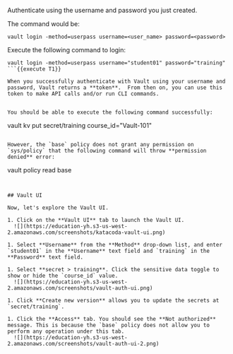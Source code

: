 Authenticate using the username and password you just created.

The command would be:

```
vault login -method=userpass username=<user_name> password=<password>
```

Execute the following command to login:

```
vault login -method=userpass username="student01" password="training"
```{{execute T1}}

When you successfully authenticate with Vault using your username and password, Vault returns a **token**.  From then on, you can use this token to make API calls and/or run CLI commands.


You should be able to execute the following command successfully:

```
vault kv put secret/training course_id="Vault-101"
```{{execute T1}}

However, the `base` policy does not grant any permission on `sys/policy` that the following command will throw **permission denied** error:

```
vault policy read base
```{{execute T1}}


## Vault UI

Now, let's explore the Vault UI.

1. Click on the **Vault UI** tab to launch the Vault UI.
  ![](https://education-yh.s3-us-west-2.amazonaws.com/screenshots/katacoda-vault-ui.png)

1. Select **Username** from the **Method** drop-down list, and enter `student01` in the **Username** text field and `training` in the **Password** text field.

1. Select **secret > training**. Click the sensitive data toggle to show or hide the `course_id` value.
  ![](https://education-yh.s3-us-west-2.amazonaws.com/screenshots/vault-auth-ui.png)

1. Click **Create new version** allows you to update the secrets at `secret/training`.

1. Click the **Access** tab. You should see the **Not authorized** message. This is because the `base` policy does not allow you to perform any operation under this tab.
  ![](https://education-yh.s3-us-west-2.amazonaws.com/screenshots/vault-auth-ui-2.png)
